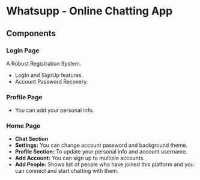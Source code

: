 # Whatsupp - Online Chatting App
## Components
### Login Page 
A Robust Registration System.
- LogIn and SignUp features.
- Account Password Recovery.
### Profile Page 
- You can add your personal info.
### Home Page 
- **Chat Section**
- **Settings:** You can change account password and background theme.
- **Profile Section:** To update your personal info and account username.
- **Add Account:** You can sign up to multiple accounts.
- **Add People:** Shows list of people who have joined this platform and you can connect and start chatting with them.


